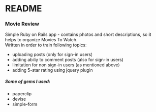 # README

<h3>Movie Review</h3> 
Simple Ruby on Rails app - contains photos and short descriptions, so it helps to organize Movies To Watch.
<br>
Written in order to train following topics:
<ul>
<li>uploading posts (only for sign-in users)</li>
<li>adding abiliy to comment posts (also for sign-in users)</li>
<li>limitation for non sign-in users (as mentioned above)</li>
<li>adding 5-star rating using jquery plugin</li>
</ul>

 
<h5>Some of gems I used:</h5>
<ul>
<li>paperclip</li>
<li>devise</li>
<li>simple-form</li>
